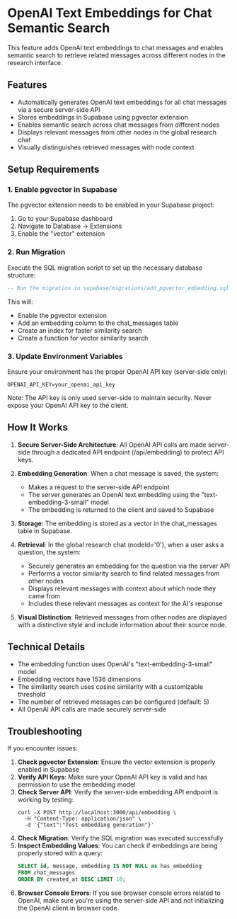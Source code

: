 # OpenAI Text Embeddings for Chat Semantic Search

This feature adds OpenAI text embeddings to chat messages and enables semantic search to retrieve related messages across different nodes in the research interface.

## Features

- Automatically generates OpenAI text embeddings for all chat messages via a secure server-side API
- Stores embeddings in Supabase using pgvector extension
- Enables semantic search across chat messages from different nodes
- Displays relevant messages from other nodes in the global research chat
- Visually distinguishes retrieved messages with node context

## Setup Requirements

### 1. Enable pgvector in Supabase

The pgvector extension needs to be enabled in your Supabase project:

1. Go to your Supabase dashboard
2. Navigate to Database → Extensions
3. Enable the "vector" extension

### 2. Run Migration

Execute the SQL migration script to set up the necessary database structure:

```sql
-- Run the migration in supabase/migrations/add_pgvector_embedding.sql
```

This will:
- Enable the pgvector extension
- Add an embedding column to the chat_messages table
- Create an index for faster similarity search
- Create a function for vector similarity search

### 3. Update Environment Variables

Ensure your environment has the proper OpenAI API key (server-side only):

```
OPENAI_API_KEY=your_openai_api_key
```

Note: The API key is only used server-side to maintain security. Never expose your OpenAI API key to the client.

## How It Works

1. **Secure Server-Side Architecture**: All OpenAI API calls are made server-side through a dedicated API endpoint (/api/embedding) to protect API keys.

2. **Embedding Generation**: When a chat message is saved, the system:
   - Makes a request to the server-side API endpoint
   - The server generates an OpenAI text embedding using the "text-embedding-3-small" model
   - The embedding is returned to the client and saved to Supabase

3. **Storage**: The embedding is stored as a vector in the chat_messages table in Supabase.

4. **Retrieval**: In the global research chat (nodeId='0'), when a user asks a question, the system:
   - Securely generates an embedding for the question via the server API
   - Performs a vector similarity search to find related messages from other nodes
   - Displays relevant messages with context about which node they came from
   - Includes these relevant messages as context for the AI's response

5. **Visual Distinction**: Retrieved messages from other nodes are displayed with a distinctive style and include information about their source node.

## Technical Details

- The embedding function uses OpenAI's "text-embedding-3-small" model
- Embedding vectors have 1536 dimensions
- The similarity search uses cosine similarity with a customizable threshold
- The number of retrieved messages can be configured (default: 5)
- All OpenAI API calls are made securely server-side

## Troubleshooting

If you encounter issues:

1. **Check pgvector Extension**: Ensure the vector extension is properly enabled in Supabase
2. **Verify API Keys**: Make sure your OpenAI API key is valid and has permission to use the embedding model
3. **Check Server API**: Verify the server-side embedding API endpoint is working by testing:
   ```
   curl -X POST http://localhost:3000/api/embedding \
     -H "Content-Type: application/json" \
     -d '{"text":"Test embedding generation"}'
   ```
4. **Check Migration**: Verify the SQL migration was executed successfully
5. **Inspect Embedding Values**: You can check if embeddings are being properly stored with a query:
   ```sql
   SELECT id, message, embedding IS NOT NULL as has_embedding 
   FROM chat_messages 
   ORDER BY created_at DESC LIMIT 10;
   ```
6. **Browser Console Errors**: If you see browser console errors related to OpenAI, make sure you're using the server-side API and not initializing the OpenAI client in browser code.